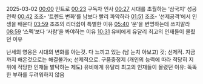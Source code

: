 2025-03-02
[00:00](https://www.youtube.com/watch?v=EQFvqMdO0OM&t=0s) 인트로 [00:23](https://www.youtube.com/watch?v=EQFvqMdO0OM&t=23s) 구독자 인사 [00:27](https://www.youtube.com/watch?v=EQFvqMdO0OM&t=27s) 시대를 초월하는 ‘삼국지’ 성공 전략 [00:42](https://www.youtube.com/watch?v=EQFvqMdO0OM&t=42s) 조조- ‘트렌드 변화’를 남보다 빨리 파악하라 [01:51](https://www.youtube.com/watch?v=EQFvqMdO0OM&t=111s) 조조- ‘선제공격’에서 인생을 배운다 [03:59](https://www.youtube.com/watch?v=EQFvqMdO0OM&t=239s) 조조의 리더쉽이 특별한 이유 [05:40](https://www.youtube.com/watch?v=EQFvqMdO0OM&t=340s) ‘운’을 변명하는데 쓰지말라 [08:59](https://www.youtube.com/watch?v=EQFvqMdO0OM&t=539s) ‘스펙’보다 ‘사람’을 봐야하는 이유 [10:31](https://www.youtube.com/watch?v=EQFvqMdO0OM&t=631s) 유비에게 유달리 최고의 인재들이 몰렸던 이유

난세의 영웅은 시대의 변화를 아는것. 다 느끼고 있는 (남 눈치 아보고) 것; 선제적. 
지금까지 해온것으로는 해결불가x; 선제적으로. 
구품중정제 (개인의 능력에 따라 적당히 지위에 적당한 인재들 발탁하는 제도)
유비에게 유달리 최고의 인재들이 몰렸던 이유: 똑똑한 부하를 두려워하지 않음
